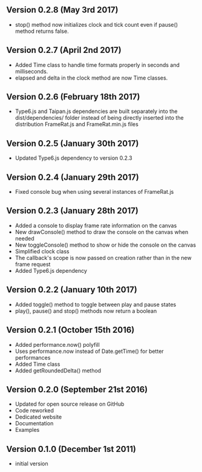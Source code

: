 Version 0.2.8 (May 3rd 2017)
------------------------------
 * stop() method now initializes clock and tick count even if pause() method returns false. 

Version 0.2.7 (April 2nd 2017)
------------------------------
 * Added Time class to handle time formats properly in seconds and milliseconds.
 * elapsed and delta in the clock method are now Time classes.

Version 0.2.6 (February 18th 2017)
------------------------------
 * Type6.js and Taipan.js dependencies are built separately into the dist/dependencies/ folder instead of being directly inserted into the distribution FrameRat.js and FrameRat.min.js files

Version 0.2.5 (January 30th 2017)
------------------------------
 * Updated Type6.js dependency to version 0.2.3 

Version 0.2.4 (January 29th 2017)
------------------------------
 * Fixed console bug when using several instances of FrameRat.js

Version 0.2.3 (January 28th 2017)
------------------------------
 * Added a console to display frame rate information on the canvas
 * New drawConsole() method to draw the console on the canvas when needed 
 * New toggleConsole() method to show or hide the console on the canvas
 * Simplified clock class
 * The callback's scope is now passed on creation rather than in the new frame request
 * Added Type6.js dependency

Version 0.2.2 (January 10th 2017)
------------------------------
 * Added toggle() method to toggle between play and pause states
 * play(), pause() and stop() methods now return a boolean

Version 0.2.1 (October 15th 2016)
------------------------------
 * Added performance.now() polyfill
 * Uses performance.now instead of Date.getTime() for better performances
 * Added Time class
 * Added getRoundedDelta() method

Version 0.2.0 (September 21st 2016)
------------------------------
 * Updated for open source release on GitHub
 * Code reworked
 * Dedicated website
 * Documentation
 * Examples

Version 0.1.0 (December 1st 2011)
-----------------------------
 * initial version
